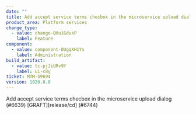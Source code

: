 ```yaml
---
date: ""
title: Add accept service terms checbox in the microservice upload dialog (#6639) [GRAFT][release/cd] (#6744)
product_area: Platform services
change_type:
  - value: change-QHu1GdukP
    label: Feature
component:
  - value: component-0UgqXH1Ys
    label: Administration
build_artifact:
  - value: tc-pjJiURv9Y
    label: ui-c8y
ticket: MTM-59694
version: 1020.8.0
---
```

Add accept service terms checbox in the microservice upload dialog (#6639) [GRAFT][release/cd] (#6744)